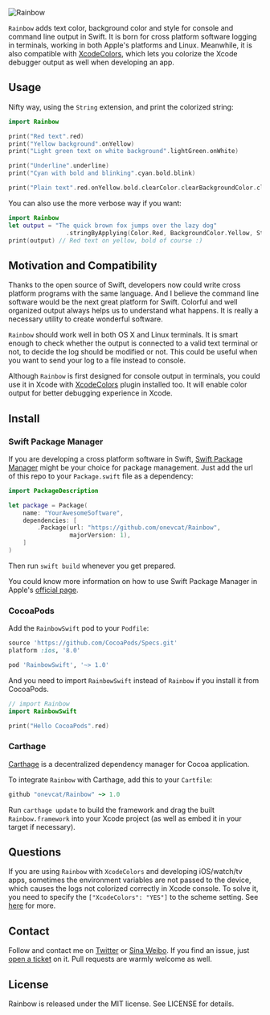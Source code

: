 ![Rainbow](https://raw.githubusercontent.com/onevcat/Rainbow/assets/rainbow.png)

`Rainbow` adds text color, background color and style for console and command 
line output in Swift. It is born for cross platform software logging 
in terminals, working in both Apple's platforms and Linux. Meanwhile, it is also 
compatible with [XcodeColors](https://github.com/robbiehanson/XcodeColors), 
which lets you colorize the Xcode debugger output as well when developing an app.

## Usage

Nifty way, using the `String` extension, and print the colorized string:

```swift
import Rainbow

print("Red text".red)
print("Yellow background".onYellow)
print("Light green text on white background".lightGreen.onWhite)

print("Underline".underline)
print("Cyan with bold and blinking".cyan.bold.blink)

print("Plain text".red.onYellow.bold.clearColor.clearBackgroundColor.clearStyles)
```

You can also use the more verbose way if you want:

```swift
import Rainbow
let output = "The quick brown fox jumps over the lazy dog"
                .stringByApplying(Color.Red, BackgroundColor.Yellow, Style.Bold)
print(output) // Red text on yellow, bold of course :)
```

## Motivation and Compatibility

Thanks to the open source of Swift, developers now could write cross platform 
programs with the same language. And I believe the command line software would be 
the next great platform for Swift. Colorful and well organized output always 
helps us to understand what happens. It is really a necessary utility to create 
wonderful software. 

`Rainbow` should work well in both OS X and Linux terminals. It is smart enough 
to check whether the output is connected to a valid text terminal or not, to 
decide the log should be modified or not. This could be useful when you want to
 send your log to a file instead to console.

Although `Rainbow` is first designed for console output in terminals, you could 
use it in Xcode with [XcodeColors](https://github.com/robbiehanson/XcodeColors) 
plugin installed too. It will enable color output for better debugging 
experience in Xcode.

## Install

### Swift Package Manager

If you are developing a cross platform software in Swift, 
[Swift Package Manager](https://github.com/apple/swift-package-manager) might 
be your choice for package management. Just add the url of this repo to your 
`Package.swift` file as a dependency:

```swift
import PackageDescription

let package = Package(
    name: "YourAwesomeSoftware",
    dependencies: [
        .Package(url: "https://github.com/onevcat/Rainbow",
                 majorVersion: 1),
    ]
)
```

Then run `swift build` whenever you get prepared.

You could know more information on how to use Swift Package Manager
 in Apple's [official page](https://swift.org/package-manager/).

### CocoaPods

Add the `RainbowSwift` pod to your `Podfile`:

```ruby
source 'https://github.com/CocoaPods/Specs.git'
platform :ios, '8.0'

pod 'RainbowSwift', '~> 1.0'
```

And you need to import `RainbowSwift` instead of `Rainbow` if you install it from CocoaPods.

```swift
// import Rainbow
import RainbowSwift

print("Hello CocoaPods".red)
```

### Carthage

[Carthage](https://github.com/Carthage/Carthage) is a decentralized dependency 
manager for Cocoa application.

To integrate `Rainbow` with Carthage, add this to your `Cartfile`:

```ruby
github "onevcat/Rainbow" ~> 1.0
```

Run `carthage update` to build the framework and drag the built 
`Rainbow.framework` into your Xcode project (as well as embed it in your target 
    if necessary).

## Questions

If you are using `Rainbow` with `XcodeColors` and developing iOS/watch/tv apps, sometimes 
the environment variables are not passed to the device, which causes the logs not 
colorized correctly in Xcode console. To solve it, you need to specify the 
`["XcodeColors": "YES"]` to the scheme setting. 
See [here](https://github.com/CocoaLumberjack/CocoaLumberjack/blob/master/Documentation/XcodeColors.md#xcodecolors-and-ios) for more.

## Contact

Follow and contact me on [Twitter](http://twitter.com/onevcat) or 
[Sina Weibo](http://weibo.com/onevcat). If you find an issue, 
just [open a ticket](https://github.com/onevcat/Rainbow/issues/new) on it. Pull 
requests are warmly welcome as well.

## License

Rainbow is released under the MIT license. See LICENSE for details.
